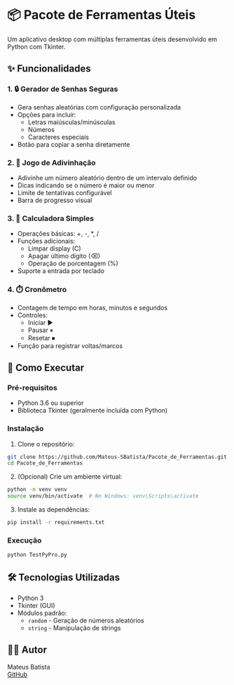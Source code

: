 # 📦 Pacote de Ferramentas Úteis

Um aplicativo desktop com múltiplas ferramentas úteis desenvolvido em Python com Tkinter.

## ✨ Funcionalidades

### 1. 🔒 Gerador de Senhas Seguras
- Gera senhas aleatórias com configuração personalizada
- Opções para incluir:
  - Letras maiúsculas/minúsculas
  - Números
  - Caracteres especiais
- Botão para copiar a senha diretamente

### 2. 🎯 Jogo de Adivinhação
- Adivinhe um número aleatório dentro de um intervalo definido
- Dicas indicando se o número é maior ou menor
- Limite de tentativas configurável
- Barra de progresso visual

### 3. 🧮 Calculadora Simples
- Operações básicas: +, -, *, /
- Funções adicionais:
  - Limpar display (C)
  - Apagar último dígito (⌫)
  - Operação de porcentagem (%)
- Suporte a entrada por teclado

### 4. ⏱️ Cronômetro
- Contagem de tempo em horas, minutos e segundos
- Controles:
  - Iniciar ▶
  - Pausar ⏸
  - Resetar ⏹
- Função para registrar voltas/marcos

## 🚀 Como Executar

### Pré-requisitos
- Python 3.6 ou superior
- Biblioteca Tkinter (geralmente incluída com Python)

### Instalação
1. Clone o repositório:
```bash
git clone https://github.com/Mateus-SBatista/Pacote_de_Ferramentas.git
cd Pacote_de_Ferramentas
```

2. (Opcional) Crie um ambiente virtual:
```bash
python -m venv venv
source venv/bin/activate  # No Windows: venv\Scripts\activate
```

3. Instale as dependências:
```bash
pip install -r requirements.txt
```

### Execução
```bash
python TestPyPro.py
```

## 🛠️ Tecnologias Utilizadas
- Python 3
- Tkinter (GUI)
- Módulos padrão:
  - `random` - Geração de números aleatórios
  - `string` - Manipulação de strings


## 👨‍💻 Autor
Mateus Batista  
[GitHub](https://github.com/Mateus-SBatista)

